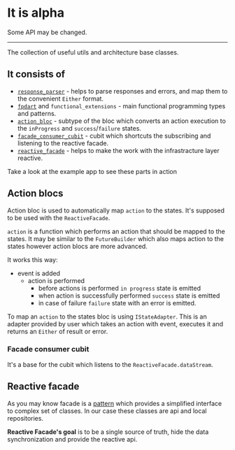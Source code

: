 # It is alpha
Some API may be changed. 

---

The collection of useful utils and architecture base classes.

## It consists of
- [`response_parser`](https://pub.dev/packages/response_parser) - helps to
  parse responses and errors, and map them to the convenient `Either` format.
- [`fpdart`](https://pub.dev/packages/fpdart) and `functional_extensions` - main 
  functional programming types and patterns.
- [`action_bloc`](#action-blocs) - subtype of the bloc which converts an action execution to the
  `inProgress` and `success`/`failure` states.
- [`facade_consumer_cubit`](#facade-consumer-cubit) - cubit which shortcuts the subscribing and 
  listening to the reactive facade.
- [`reactive_facade`](#reactive-facade) - helps to make the work with the infrastracture layer reactive. 

Take a look at the example app to see these parts in action

## Action blocs
Action bloc is used to automatically map `action` to the states. It's supposed to
be used with the `ReactiveFacade`.

`action` is a function which performs an action that should be mapped to the states.
It may be similar to the `FutureBuilder` which also maps action to the states however
action blocs are more advanced.

It works this way:
- event is added
  - action is performed
    - before actions is performed `in progress` state is emitted
    - when action is successfully performed `success` state is emitted
    - in case of failure `failure` state with an error is emitted.
    
To map an `action` to the states bloc is using `IStateAdapter`. 
This is an adapter provided by user which takes an action with event, executes it
and returns an `Either` of result or error.

### Facade consumer cubit
It's a base for the cubit which listens to the `ReactiveFacade.dataStream`.

## Reactive facade
As you may know facade is a [pattern](https://refactoring.guru/design-patterns/facade)
which provides a simplified interface to complex set of classes.
In our case these classes are api and local repositories.

**Reactive Facade's goal** is to be a single source of truth, hide the data synchronization
and provide the reactive api.
